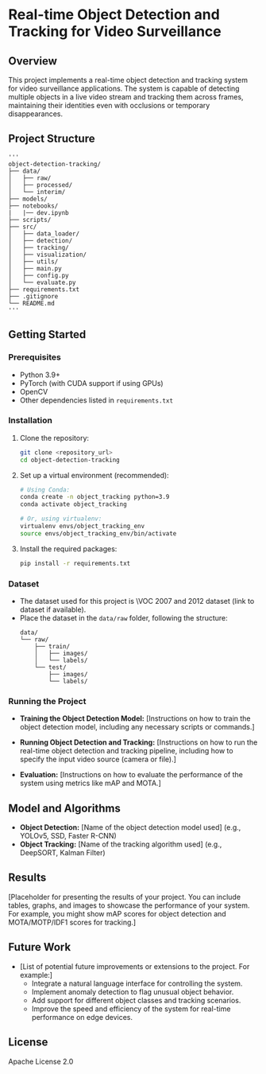# Real-time Object Detection and Tracking for Video Surveillance

## Overview

This project implements a real-time object detection and tracking system for video surveillance applications. The system is capable of detecting multiple objects in a live video stream and tracking them across frames, maintaining their identities even with occlusions or temporary disappearances.

## Project Structure

    '''
    object-detection-tracking/
    ├── data/
    │   ├── raw/
    │   ├── processed/
    │   └── interim/
    ├── models/
    ├── notebooks/
    |   |── dev.ipynb 
    ├── scripts/
    ├── src/
    │   ├── data_loader/
    │   ├── detection/
    │   ├── tracking/
    │   ├── visualization/
    │   ├── utils/
    │   ├── main.py
    │   ├── config.py
    │   └── evaluate.py
    ├── requirements.txt
    ├── .gitignore
    └── README.md
    '''


## Getting Started

### Prerequisites

*   Python 3.9+
*   PyTorch (with CUDA support if using GPUs)
*   OpenCV
*   Other dependencies listed in `requirements.txt`

### Installation

1. Clone the repository:

    ```bash
    git clone <repository_url>
    cd object-detection-tracking
    ```

2. Set up a virtual environment (recommended):

    ```bash
    # Using Conda:
    conda create -n object_tracking python=3.9
    conda activate object_tracking

    # Or, using virtualenv:
    virtualenv envs/object_tracking_env
    source envs/object_tracking_env/bin/activate
    ```

3. Install the required packages:

    ```bash
    pip install -r requirements.txt
    ```

### Dataset

*   The dataset used for this project is \VOC 2007 and 2012 dataset (link to dataset if available).
*   Place the dataset in the `data/raw` folder, following the structure:
    ```
    data/
    └── raw/
        ├── train/
        │   ├── images/
        │   └── labels/
        └── test/
            ├── images/
            └── labels/
    ```

### Running the Project

*   **Training the Object Detection Model:**
    \[Instructions on how to train the object detection model, including any necessary scripts or commands.]

*   **Running Object Detection and Tracking:**
    \[Instructions on how to run the real-time object detection and tracking pipeline, including how to specify the input video source (camera or file).]

*   **Evaluation:**
    \[Instructions on how to evaluate the performance of the system using metrics like mAP and MOTA.]

## Model and Algorithms

*   **Object Detection:** \[Name of the object detection model used] (e.g., YOLOv5, SSD, Faster R-CNN)
*   **Object Tracking:** \[Name of the tracking algorithm used] (e.g., DeepSORT, Kalman Filter)

## Results

\[Placeholder for presenting the results of your project. You can include tables, graphs, and images to showcase the performance of your system. For example, you might show mAP scores for object detection and MOTA/MOTP/IDF1 scores for tracking.]

## Future Work

*   \[List of potential future improvements or extensions to the project. For example:]
    *   Integrate a natural language interface for controlling the system.
    *   Implement anomaly detection to flag unusual object behavior.
    *   Add support for different object classes and tracking scenarios.
    *   Improve the speed and efficiency of the system for real-time performance on edge devices.



## License

Apache License 2.0
